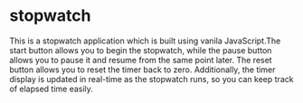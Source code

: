 # stopwatch

This is a stopwatch application which is built using vanila JavaScript.The start button allows you to begin the stopwatch, while the pause button allows you to pause it and resume from the same point later. The reset button allows you to reset the timer back to zero. Additionally, the timer display is updated in real-time as the stopwatch runs, so you can keep track of elapsed time easily.
